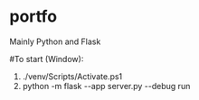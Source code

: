 # portfo

Mainly Python and Flask 

#To start (Window):
1. ./venv/Scripts/Activate.ps1
2. python -m flask --app server.py --debug run 
